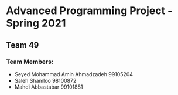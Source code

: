 # Advanced Programming Project - Spring 2021
## Team 49

### Team Members:
- Seyed Mohammad Amin Ahmadzadeh 99105204
- Saleh Shamloo 98100872
- Mahdi Abbastabar 99101881

